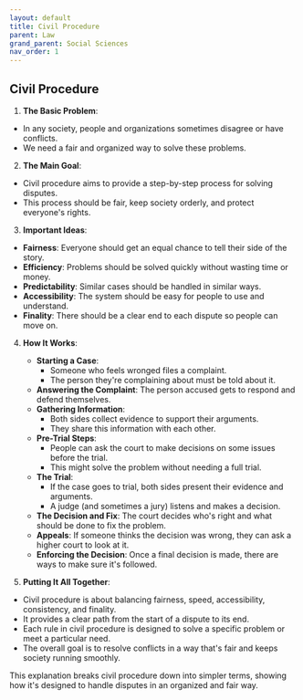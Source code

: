 ```yaml
---
layout: default
title: Civil Procedure
parent: Law
grand_parent: Social Sciences
nav_order: 1
---
```


## Civil Procedure

1. **The Basic Problem**:
* In any society, people and organizations sometimes disagree or have conflicts.
* We need a fair and organized way to solve these problems.

2. **The Main Goal**:
* Civil procedure aims to provide a step-by-step process for solving disputes.
* This process should be fair, keep society orderly, and protect everyone's rights.

3. **Important Ideas**:
* **Fairness**: Everyone should get an equal chance to tell their side of the story.
* **Efficiency**: Problems should be solved quickly without wasting time or money.
* **Predictability**: Similar cases should be handled in similar ways.
* **Accessibility**: The system should be easy for people to use and understand.
* **Finality**: There should be a clear end to each dispute so people can move on.

4. **How It Works**:
    * **Starting a Case**:
        * Someone who feels wronged files a complaint.
        * The person they're complaining about must be told about it.
    * **Answering the Complaint**: The person accused gets to respond and defend themselves.
    * **Gathering Information**:
        * Both sides collect evidence to support their arguments.
        * They share this information with each other.
    * **Pre-Trial Steps**:
        * People can ask the court to make decisions on some issues before the trial.
        * This might solve the problem without needing a full trial.
    * **The Trial**:
        * If the case goes to trial, both sides present their evidence and arguments.
        * A judge (and sometimes a jury) listens and makes a decision.
    * **The Decision and Fix**: The court decides who's right and what should be done to fix the problem.
    * **Appeals**: If someone thinks the decision was wrong, they can ask a higher court to look at it.
    * **Enforcing the Decision**: Once a final decision is made, there are ways to make sure it's followed.

5. **Putting It All Together**:
* Civil procedure is about balancing fairness, speed, accessibility, consistency, and finality.
* It provides a clear path from the start of a dispute to its end.
* Each rule in civil procedure is designed to solve a specific problem or meet a particular need.
* The overall goal is to resolve conflicts in a way that's fair and keeps society running smoothly.

This explanation breaks civil procedure down into simpler terms, showing how it's designed to handle disputes in an organized and fair way.
